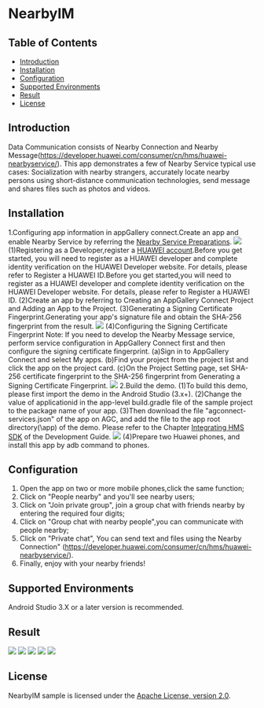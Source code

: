 # NearbyIM

## Table of Contents

 * [Introduction](#introduction)
 * [Installation](#installation)
 * [Configuration](#configuration)
 * [Supported Environments](#supported-environments)
 * [Result](#result)
 * [License](#license)

## Introduction
Data Communication consists of Nearby Connection and Nearby Message(https://developer.huawei.com/consumer/cn/hms/huawei-nearbyservice/).
This app demonstrates a few of Nearby Service typical use cases:
Socialization with nearby strangers, accurately locate nearby persons using short-distance communication technologies, send message and shares files such as photos and videos.

## Installation
1.Configuring app information in appGallery connect.Create an app and enable Nearby Service by referring the [Nearby Service Preparations](https://developer.huawei.com/consumer/en/doc/development/HMS-Guides/nearby-service-preparation).
<img src="process01.png">
(1)Registering as a Developer,register a [HUAWEI account](https://developer.huawei.com/consumer/en/).Before you get started, you will need to register as a HUAWEI developer and complete identity verification on the HUAWEI Developer website. For details, please refer to Register a HUAWEI ID.Before you get started,you will need to register as a HUAWEI developer and complete identity verification on the HUAWEI Developer website. For details, please refer to Register a HUAWEI ID.
(2)Create an app by referring to Creating an AppGallery Connect Project and Adding an App to the Project.
(3)Generating a Signing Certificate Fingerprint.Generating your app's signature file and obtain the SHA-256 fingerprint from the result.
<img src="process02.png">
(4)Configuring the Signing Certificate Fingerprint
Note: If you need to develop the Nearby Message service, perform service configuration in AppGallery Connect first and then configure the signing certificate fingerprint.
  (a)Sign in to AppGallery Connect and select My apps.
  (b)Find your project from the project list and click the app on the project card.
  (c)On the Project Setting page, set SHA-256 certificate fingerprint to the SHA-256 fingerprint from Generating a Signing Certificate Fingerprint.
  <img src="process03.png">
2.Build the demo.
(1)To build this demo, please first import the demo in the Android Studio (3.x+).
(2)Change the value of applicationid in the app-level build.gradle file of the sample project to the package name of your app.
(3)Then download the file "agconnect-services.json" of the app on AGC, and add the file to the app root directory(\app) of the demo. Please refer to the Chapter [Integrating HMS SDK](https://developer.huawei.com/consumer/en/doc/development/HMS-Guides/nearby-service-integratesdk) of the Development Guide.
  <img src="process.png">
(4)Prepare two Huawei phones, and install this app by adb command to phones.

## Configuration
1. Open the app on two or more mobile phones,click the same function;
2. Click on "People nearby" and you'll see nearby users;
3. Click on "Join private group", join a group chat with friends nearby by entering the required four digits;
4. Click on "Group chat with nearby people",you can communicate with people nearby;
5. Click on "Private chat", You can send text and files using the Nearby Connection" (https://developer.huawei.com/consumer/cn/hms/huawei-nearbyservice/).
6. Finally, enjoy with your nearby friends!

## Supported Environments
Android Studio 3.X or a later version is recommended.

## Result
<img src="result01.jpg">
<img src="result02.jpg">
<img src="result03.jpg">
<img src="result04.jpg">
<img src="result05.jpg">

## License
NearbyIM sample is licensed under the [Apache License, version 2.0](http://www.apache.org/licenses/LICENSE-2.0).